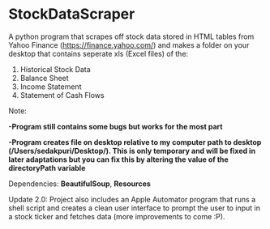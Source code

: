 # StockDataScraper
A python program that scrapes off stock data stored in HTML tables from Yahoo Finance (https://finance.yahoo.com/) and makes a folder on your desktop that contains seperate xls (Excel files) of the:

1. Historical Stock Data 
2. Balance Sheet
3. Income Statement
4. Statement of Cash Flows

Note:

**-Program still contains some bugs but works for the most part**

**-Program creates file on desktop relative to my computer path to desktop (/Users/sedakpuri/Desktop/). This is only temporary and will be fixed in later adaptations but you can fix this by altering the value of the directoryPath variable**

Dependencies:
**BeautifulSoup**, **Resources**

Update 2.0:
Project also includes an Apple Automator program that runs a shell script and creates a clean user interface to prompt the user to input in a stock ticker and fetches data (more improvements to come :P). 
